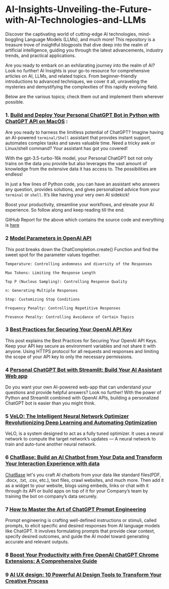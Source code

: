 # AI-Insights-Unveiling-the-Future-with-AI-Technologies-and-LLMs

Discover the captivating world of cutting-edge AI technologies, mind-boggling Language Models (LLMs), and much more! This repository is a treasure trove of insightful blogposts that dive deep into the realm of artificial intelligence, guiding you through the latest advancements, industry trends, and practical applications.

Are you ready to embark on an exhilarating journey into the realm of AI? Look no further! AI Insights is your go-to resource for comprehensive articles on AI, LLMs, and related topics. From beginner-friendly introductions to advanced techniques, we cover it all, unraveling the mysteries and demystifying the complexities of this rapidly evolving field.

Below are the various topics; check them out and implement them wherever possible.


### 1. [Build and Deploy Your Personal ChatGPT Bot in Python with ChatGPT API on MacOS](https://anishsinghwalia.medium.com/build-and-deploy-your-personal-chatgpt-bot-in-python-with-chatgpt-api-on-macos-951a16aaaff7) :

Are you ready to harness the limitless potential of ChatGPT? Imagine having an AI-powered ```terminal/Shell``` assistant that provides instant support, automates complex tasks and saves valuable time. Need a tricky awk or Linux/shell command? Your assistant has got you covered!

With the gpt-3.5-turbo-16k model, your Personal ChatGPT bot not only trains on the data you provide but also leverages the vast amount of knowledge from the extensive data it has access to. The possibilities are endless!

In just a few lines of Python code, you can have an assistant who answers any question, provides solutions, and gives personalized advice from your ```terminal``` or ```shell```. It’s like having your very own AI sidekick!

Boost your productivity, streamline your workflows, and elevate your AI experience. So follow along and keep reading till the end.

GitHub Report for the above which contains the source code and everything is [here](https://github.com/anishsingh20/Personal-ChatGPT-Bot-For-Mac)


### 2 [Model Parameters in OpenAI API](https://anishsinghwalia.medium.com/model-parameters-in-openai-api-161a5b1f8129)

This post breaks down the ChatCompletion.create() Function and find the sweet spot for the parameter values together.

```shell
Temperature: Controlling andomness and diversity of the Responses

Max Tokens: Limiting the Response Length

Top P (Nucleus Sampling): Controlling Response Quality

n: Generating Multiple Responses

Stop: Customizing Stop Conditions

Frequency Penalty: Controlling Repetitive Responses

Presence Penalty: Controlling Avoidance of Certain Topics
```

### 3 [Best Practices for Securing Your OpenAI API Key](https://anishsinghwalia.medium.com/safeguarding-your-ai-best-practices-for-securing-your-openai-api-key-67e5e585c59a)

This post explains the Best Practices for Securing Your OpenAI API Keys. Keep your API key secure as environment variables and not share it with anyone. Using HTTPS protocol for all requests and responses and limiting the scope of your API key to only the necessary permissions.


### 4 [Personal ChatGPT Bot with Streamlit: Build Your AI Assistant Web app](https://medium.com/@anishsinghwalia/build-your-personal-chatgpt-bot-with-streamlit-and-openai-apis-84a05ab6929b) 

Do you want your own AI-powered web-app that can understand your questions and provide helpful answers? Look no further! With the power of Python and Streamlit combined with OpenAI APIs, building a personalized ChatGPT bot is easier than you might think.


### 5 [VeLO: The Intelligent Neural Network Optimizer Revolutionizing Deep Learning and Automating Optimization](https://medium.com/@anishsinghwalia/velo-the-intelligent-neural-network-optimizer-revolutionizing-deep-learning-and-automating-b8c2c2d93da2)

VeLO, is a system designed to act as a fully tuned optimizer. It uses a neural network to compute the target network’s updates — A neural network to train and auto-tune another neural network.


### 6 [ChatBase: Build an AI Chatbot from Your Data and Transform Your Interaction Experience with data](https://medium.com/@anishsingh20/chatbase-build-an-ai-chatbot-from-your-data-and-enhance-your-interaction-experience-with-data-8aed104c1ee0) 

[ChatBase](https://www.chatbase.co/?via=anish) let's you craft AI chatbots from your data like standard files(PDF, .docx, .txt, .csv, etc.), text files, crawl websites, and much more. Then add it as a widget to your website, blogs using embeds, links or chat with it through its API or build apps on top of it for your Company’s team by training the bot on company’s data securely.


### 7 [How to Master the Art of ChatGPT Prompt Engineering](https://medium.com/@anishsingh20/ultimate-guide-to-chatgpt-prompt-engineering-boost-ai-productivity-quality-ce44c883ca72)

Prompt engineering is crafting well-defined instructions or stimuli, called prompts, to elicit specific and desired responses from AI language models like ChatGPT. It involves formulating prompts that provide clear context, specify desired outcomes, and guide the AI model toward generating accurate and relevant outputs.

### 8 [Boost Your Productivity with Free OpenAI ChatGPT Chrome Extensions: A Comprehensive Guide](https://medium.com/@anishsingh20/unleash-your-productivity-with-the-best-chat-gpt-opeai-chrome-extensions-in-2023-f26a71da47b8)


### 9 [AI UX design: 10 Powerful AI Design Tools to Transform Your Creative Process](https://medium.com/@anishsingh20/ai-ux-design-10-powerful-ai-design-tools-to-transform-your-creative-process-86b788493c62)
